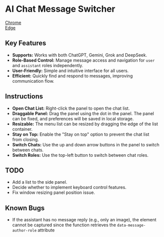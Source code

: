 # AI Chat Message Switcher

[Chrome](https://chrome.google.com/webstore/detail/eihabkibbhhklajnohjngcnfgnobodbj) <br>
[Edge](https://microsoftedge.microsoft.com/addons/detail/chatgpt-message-switcher/jklfagjjdkaclkdbicaoheplcaeoiojm)

## Key Features

- **Supports:** Works with both ChatGPT, Gemini, Grok and DeepSeek.
- **Role-Based Control:** Manage message access and navigation for `user` and `assistant` roles independently.
- **User-Friendly:** Simple and intuitive interface for all users.
- **Efficient:** Quickly find and respond to messages, improving communication flow.

## Instructions

- **Open Chat List:** Right-click the panel to open the chat list.
- **Draggable Panel:** Drag the panel using the dot in the panel. The panel can be fixed, and preferences will be saved in local storage.
- **Resizable:** The menu list can be resized by dragging the edge of the list container.
- **Stay on Top:** Enable the "Stay on top" option to prevent the chat list from closing.
- **Switch Chats:** Use the up and down arrow buttons in the panel to switch between chats.
- **Switch Roles:** Use the top-left button to switch between chat roles.

## TODO

- Add a list to the side panel.
- Decide whether to implement keyboard control features.
- Fix window resizing panel position issue.

## Known Bugs

- If the assistant has no message reply (e.g., only an image), the element cannot be captured since the function retrieves the `data-message-author-role` attribute

